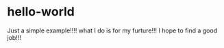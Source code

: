 # hello-world
Just a simple example!!!!
what I do is for my furture!!!
I hope to find a good job!!!
